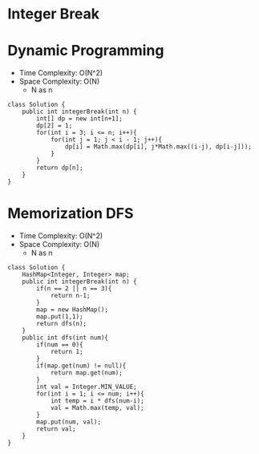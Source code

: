 # Integer Break

# Dynamic Programming

- Time Complexity: O(N^2)
- Space Complexity: O(N)
  - N as n

```
class Solution {
    public int integerBreak(int n) {
        int[] dp = new int[n+1];
        dp[2] = 1;
        for(int i = 3; i <= n; i++){
            for(int j = 1; j < i - 1; j++){
                dp[i] = Math.max(dp[i], j*Math.max((i-j), dp[i-j]));
            }
        }
        return dp[n];
    }
}
```

# Memorization DFS

- Time Complexity: O(N^2)
- Space Complexity: O(N)
  - N as n

```
class Solution {
    HashMap<Integer, Integer> map;
    public int integerBreak(int n) {
        if(n == 2 || n == 3){
            return n-1;
        }
        map = new HashMap();
        map.put(1,1);
        return dfs(n);
    }
    public int dfs(int num){
        if(num == 0){
            return 1;
        }
        if(map.get(num) != null){
            return map.get(num);
        }
        int val = Integer.MIN_VALUE;
        for(int i = 1; i <= num; i++){
            int temp = i * dfs(num-i);
            val = Math.max(temp, val);
        }
        map.put(num, val);
        return val;
    }
}
```
